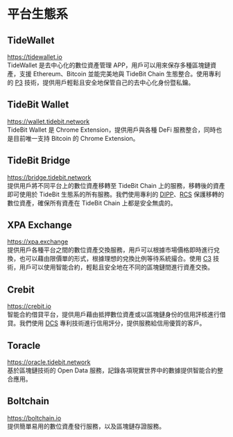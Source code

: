 # 平台生態系

## TideWallet
https://tidewallet.io  
TideWallet 是去中心化的數位資產管理 APP，用戶可以用來保存多種區塊鏈資產，支援 Ethereum、Bitcoin 並能完美地與 TideBit Chain 生態整合。使用專利的 [P3](./patents.md?id=p3-私鑰碎片化分散式保護機制) 技術，提供用戶輕鬆且安全地保管自己的去中心化身份暨私鑰。

## TideBit Wallet
https://wallet.tidebit.network  
TideBit Wallet 是 Chrome Extension，提供用戶與各種 DeFi 服務整合，同時也是目前唯一支持 Bitcoin 的 Chrome Extension。

## TideBit Bridge
https://bridge.tidebit.network  
提供用戶將不同平台上的數位資產移轉至 TideBit Chain 上的服務，移轉後的資產即可使用於 TideBit 生態系的所有服務。我們使用專利的 [DIPP](./patents.md?id=動態不一致私鑰保護機制)、[RCS](./patents.md?id=rcs-可信賴運算服務) 保護移轉的數位資產，確保所有資產在 TideBit Chain 上都是安全無虞的。

## XPA Exchange
https://xpa.exchange  
提供用戶各種平台之間的數位資產交換服務，用戶可以根據市場價格即時進行兌換，也可以藉由限價單的形式，根據理想的兌換比例等待系統撮合。使用 [C3](./patents.md?id=c3-跨平台數位資產傳輸通道) 技術，用戶可以使用智能合約，輕鬆且安全地在不同的區塊鏈間進行資產交換。

## Crebit
https://crebit.io  
智能合約借貸平台，提供用戶藉由抵押數位資產或以區塊鏈身份的信用評核進行借貸。我們使用 [DCS](./patents.md?id=dcs-去中心式信用評分機制) 專利技術進行信用評分，提供服務給信用優質的客戶。

## Toracle
https://oracle.tidebit.network  
基於區塊鏈技術的 Open Data 服務，記錄各項現實世界中的數據提供智能合約整合應用。

## Boltchain
https://boltchain.io  
提供簡單易用的數位資產發行服務，以及區塊鏈存證服務。